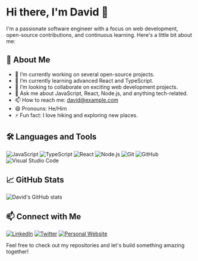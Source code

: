 # Hi there, I'm David 👋

I'm a passionate software engineer with a focus on web development, open-source contributions, and continuous learning. Here's a little bit about me:

## 🚀 About Me

- 🔭 I’m currently working on several open-source projects.
- 🌱 I’m currently learning advanced React and TypeScript.
- 👯 I’m looking to collaborate on exciting web development projects.
- 💬 Ask me about JavaScript, React, Node.js, and anything tech-related.
- 📫 How to reach me: david@example.com
- 😄 Pronouns: He/Him
- ⚡ Fun fact: I love hiking and exploring new places.

## 🛠️ Languages and Tools

![JavaScript](https://img.shields.io/badge/-JavaScript-black?style=flat-square&logo=javascript)
![TypeScript](https://img.shields.io/badge/-TypeScript-black?style=flat-square&logo=typescript)
![React](https://img.shields.io/badge/-React-black?style=flat-square&logo=react)
![Node.js](https://img.shields.io/badge/-Node.js-black?style=flat-square&logo=Node.js)
![Git](https://img.shields.io/badge/-Git-black?style=flat-square&logo=git)
![GitHub](https://img.shields.io/badge/-GitHub-black?style=flat-square&logo=github)
![Visual Studio Code](https://img.shields.io/badge/-VSCode-black?style=flat-square&logo=visual-studio-code)

## 📈 GitHub Stats

![David's GitHub stats](https://github-readme-stats.vercel.app/api?username=Davvvidd&show_icons=true&theme=radical)

## 📫 Connect with Me

[![LinkedIn](https://img.shields.io/badge/-LinkedIn-black?style=flat-square&logo=linkedin)](https://www.linkedin.com/in/davvvidd)
[![Twitter](https://img.shields.io/badge/-Twitter-black?style=flat-square&logo=twitter)](https://twitter.com/davvvidd)
[![Personal Website](https://img.shields.io/badge/-Website-black?style=flat-square&logo=web)](https://www.davvvidd.com)

Feel free to check out my repositories and let's build something amazing together!
